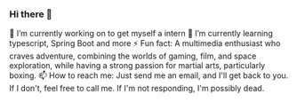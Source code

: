 ### Hi there 👋
🔭 I’m currently working on to get myself a intern
🌱 I’m currently learning typescript, Spring Boot and more
⚡ Fun fact: A multimedia enthusiast who craves adventure, combining the worlds of gaming, film, and space exploration, while having a strong passion for martial arts, particularly boxing.
📫 How to reach me: Just send me an email, and I'll get back to you. If I don't, feel free to call me. If I'm not responding, I'm possibly dead.

<!--
**KavinduPramod/KavinduPramod** is a ✨ _special_ ✨ repository because its `README.md` (this file) appears on your GitHub profile.

Here are some ideas to get you started:

- 🔭 I’m currently working on ...
- 🌱 I’m currently learning ...
- 👯 I’m looking to collaborate on ...
- 🤔 I’m looking for help with ...
- 💬 Ask me about ...
- 📫 How to reach me: ...
- 😄 Pronouns: ...
- ⚡ Fun fact: ...
-->

